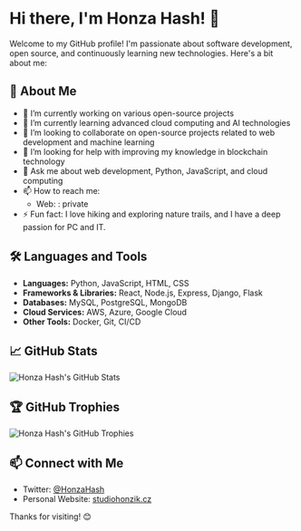# Hi there, I'm Honza Hash! 👋

Welcome to my GitHub profile! I'm passionate about software development, open source, and continuously learning new technologies. Here's a bit about me:

## 🚀 About Me

- 🔭 I’m currently working on various open-source projects
- 🌱 I’m currently learning advanced cloud computing and AI technologies
- 👯 I’m looking to collaborate on open-source projects related to web development and machine learning
- 🤔 I’m looking for help with improving my knowledge in blockchain technology
- 💬 Ask me about web development, Python, JavaScript, and cloud computing
- 📫 How to reach me: 
  - Web: : private
- ⚡ Fun fact: I love hiking and exploring nature trails, and I have a deep passion for PC and IT.

## 🛠️ Languages and Tools

- **Languages:** Python, JavaScript, HTML, CSS
- **Frameworks & Libraries:** React, Node.js, Express, Django, Flask
- **Databases:** MySQL, PostgreSQL, MongoDB
- **Cloud Services:** AWS, Azure, Google Cloud
- **Other Tools:** Docker, Git, CI/CD

## 📈 GitHub Stats

![Honza Hash's GitHub Stats](https://github-readme-stats.vercel.app/api?username=honza-hash&show_icons=true&theme=radical)

## 🏆 GitHub Trophies

![Honza Hash's GitHub Trophies](https://github-profile-trophy.vercel.app/?username=honza-hash&theme=radical)

## 📫 Connect with Me

- Twitter: [@HonzaHash](https://twitter.com/HonzaHash)
- Personal Website: [studiohonzik.cz](https://studiohonzik.cz)

Thanks for visiting! 😊
``` ▋
